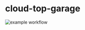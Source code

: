 # cloud-top-garage
![example workflow](https://github.com/TheDarkestNightRises/cloud-top-garage/actions/workflows/carservice-dotnet.yml/badge.svg)

